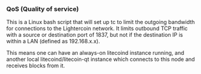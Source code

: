 ### QoS (Quality of service) ###

This is a Linux bash script that will set up tc to limit the outgoing bandwidth for connections to the Lightercoin network. It limits outbound TCP traffic with a source or destination port of 1837, but not if the destination IP is within a LAN (defined as 192.168.x.x).

This means one can have an always-on litecoind instance running, and another local litecoind/litecoin-qt instance which connects to this node and receives blocks from it.
